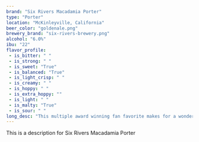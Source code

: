 ```yaml
---
brand: "Six Rivers Macadamia Porter"
type: "Porter"
location: "McKinleyville, California"
beer_color: "goldenale.png"
brewery_brand: "six-rivers-brewery.png"
alcohol: "6.0%"
ibu: "22"
flavor_profile:
 - is_bitter: " "
 - is_strong: " "
 - is_sweet: "True"
 - is_balanced: "True"
 - is_light_crisp: " "
 - is_creamy: " "
 - is_hoppy: " "
 - is_extra_hoppy: ""
 - is_light: " "
 - is_malty: "True"
 - is_sour: " "
long_desc: "This multiple award winning fan favorite makes for a wonderful dessert pairing, or you could haveit with some ribs or something too, whatever’s clever. It’s got a hella sweet profile balanced by notes of macadamia, plus a wicked smooth finish."
---
```


This is a description for Six Rivers Macadamia Porter